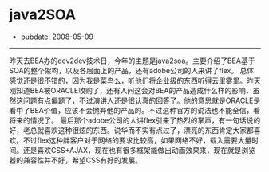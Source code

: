 # java2SOA

- pubdate: 2008-05-09

--------------------------


昨天去BEA办的dev2dev技术日，今年的主题是java2soa。主要介绍了BEA基于SOA的整个架构，以及各层面上的产品，还有adobe公司的人来讲了flex。
总体感觉还是很不错的，因为我是菜鸟么，听他们将企业级的东西听得云里雾里。昨天刚知道BEA被ORACLE收购了，还有人问这会对BEA的产品造成什么样的影响，虽然这问题有点偏题了，不过演讲人还是很认真的回答了。他的意思就是ORACLE是看中了BEA价值，应该不会抛弃他的产品的。不过这种官方的说法也不能全信，看将来的情况了。
最后那个adobe公司的人讲flex引来了热烈的掌声，有一句话说的好，老总就喜欢这种很炫的东西。说华而不实有点过了，漂亮的东西肯定大家都喜欢。不过flex这种胖客户对于网络的要求比较高，如果网络不好，载入需要大量时间。还是喜欢CSS+AJAX，现在也有很多框架能做出动画效果来，现在就是浏览器的兼容性并不好，希望CSS有好的发展。
